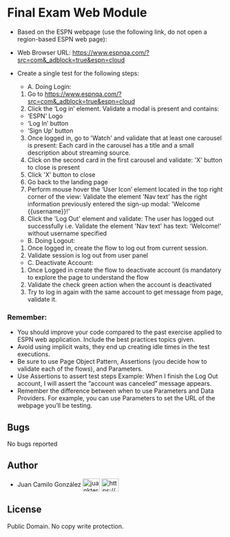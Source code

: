 # Final Exam Web Module

- Based on the ESPN webpage (use the following link, do not open a region-based
  ESPN web page):

- Web Browser URL: https://www.espnqa.com/?src=com&_adblock=true&espn=cloud
- Create a single test for the following steps:
    - A. Doing Login:
    1. Go to https://www.espnqa.com/?src=com&_adblock=true&espn=cloud
    2. Click the ‘Log in’ element. Validate a modal is present and contains:
    - ‘ESPN’ Logo
    - ‘Log In’ button
    - ‘Sign Up’ button
    3. Once logged in, go to 'Watch' and validate that at least one carousel is present:
       Each card in the carousel has a title and a small description about
       streaming source.
    4. Click on the second card in the first carousel and validate: 'X' button to close is present
    5. Click 'X' button to close
    6. Go back to the landing page
    7. Perform mouse hover the ‘User Icon’ element located in the top right corner of
       the view: Validate the element 'Nav text' has the right information previously
       entered the sign-up modal: 'Welcome {{username}}!'
    8. Click the 'Log Out' element and validate: The user has logged out successfully i.e. Validate the element 'Nav text'
       has text: 'Welcome!' without username specified
    - B. Doing Logout:
    1. Once logged in, create the flow to log out from current session.
    2. Validate session is log out from user panel
    - C. Deactivate Account:
    1. Once Logged in create the flow to deactivate account (is mandatory to explore
       the page to understand the flow
    2. Validate the check green action when the account is deactivated
    3. Try to log in again with the same account to get message from page, validate it.

### Remember:
- You should improve your code compared to the past exercise applied to ESPN web application. Include the best practices topics given.
- Avoid using implicit waits, they end up creating idle times in the test executions.
- Be sure to use Page Object Pattern, Assertions (you decide how to validate each of the flows), and Parameters.
- Use Assertions to assert test steps Example: When I finish the Log Out account, I will assert the “account was canceled” message appears.
- Remember the difference between when to use Parameters and Data Providers. For example, you can use Parameters to set the URL of the webpage you’ll be testing.


## Bugs

No bugs reported

## Author

- Juan Camilo González <a href="https://twitter.com/juankter" target="blank"><img align="center" src="https://raw.githubusercontent.com/rahuldkjain/github-profile-readme-generator/master/src/images/icons/Social/twitter.svg" alt="juankter" height="30" width="40" /></a>
  <a href="https://bit.ly/2MBNR0t" target="blank"><img align="center" src="https://raw.githubusercontent.com/rahuldkjain/github-profile-readme-generator/master/src/images/icons/Social/linked-in-alt.svg" alt="https://bit.ly/2mbnr0t" height="30" width="40" /></a>

## License

Public Domain. No copy write protection.